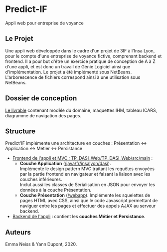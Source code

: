 # Predict-IF
Appli web pour entreprise de voyance

## Le Projet

Une appli web développée dans le cadre d'un projet de 3IF à l'Insa Lyon, pour le compte d'une entreprise de voyance fictive, comprenant backend et frontend.
Il a pour but d'être un exercice pratique de conception de A à Z d'une appli, et est donc un travail de Génie Logiciel ainsi que d'implémentation.
Le projet a été implémenté sous NetBeans. L'arborescence de fichiers correspond ainsi à une utilisation sous NetBeans.

## Dossier de conception

[Le livrable](dossierConcep.pdf) contenant modèle du domaine, maquettes IHM, tableau ICARS, diagramme de navigation des pages.

## Structure
Predict'IF implémente une architecture en couches : 
Présentation <-> Application <-> Métier <-> Persistance

- [Frontend de l'appli et MVC : TP_DASI_Web/TP_DASI_Web/src/main](TP_DASI_Web/TP_DASI_Web/src/main) :  
    - **Couche Application** ([/java/fr/insalyon/dasi](TP_DASI_Web/TP_DASI_Web/src/main//java/fr/insalyon/dasi)).  
    Implémente le design pattern MVC traitant les requêtes envoyées par la partie frontend en navigateur et faisant la liaison avec les couches inférieures.  
    Inclut aussi les classes de Sérialisation en JSON pour envoyer les données à la couche Présentation.
    - **Couche Présentation** ([/webapp](TP_DASI_Web/TP_DASI_Web/src/main/webapp)).
    Implémente les squelettes de pages HTML avec CSS, ainsi que le code Javascript permettant de naviguer entre les pages et effectuer des appels AJAX au serveur backend.
- [Backend de l'appli](TP_DASI/) : contient les **couches Métier et Persistance**.

## Auteurs

Emma Neiss & Yann Dupont, 2020.

